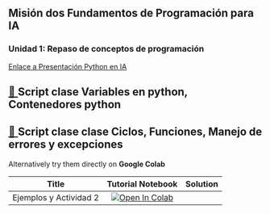 ## Misión dos Fundamentos de Programación para IA




### Unidad 1: Repaso de conceptos de programación

<a href="https://www.canva.com/design/DAGEl2pQeQg/QoNwBNFiGP3J5z3sZaVeHg/view?utm_content=DAGEl2pQeQg&utm_campaign=designshare&utm_medium=link&utm_source=editor" target="_blank">Enlace a Presentación Python en IA</a>

## [📄 ](./01_FundamentosPython.ipynb/) Script clase Variables en python, Contenedores python
## [📄 ](./02_Condiciones.ipynb/) Script clase clase Ciclos, Funciones, Manejo de errores y excepciones



Alternatively try them directly on **Google Colab** 

| Title | Tutorial Notebook  | Solution |
|-|:-:|:-:|
|  Ejemplos y Actividad 2 | [![Open In Colab](https://colab.research.google.com/assets/colab-badge.svg)](https://colab.research.google.com/github/xXThanatosXx/Curso-IA-G3/blob/main/Misi%C3%B3n%20Uno/Unidad%203/EjemplosPython.ipynb)  |
